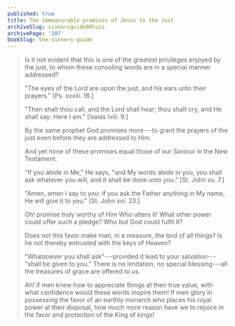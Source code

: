 ```yaml
---
published: true
title: The immeasurable promises of Jesus to the Just
archiveSlug: sinnersguide00luis
archivePage: '207'
bookSlug: the-sinners-guide
---
```


> Is it not evident that this is one of the greatest privileges enjoyed by the just, to whom these consoling words are in a special manner addressed?
>
> "The eyes of the Lord are upon the just, and his ears unto their prayers." [Ps. xxxiii. 16.]
>
> "Then shalt thou call, and the Lord shall hear; thou shalt cry, and He shall say: Here I am." [Isaias lviii. 9.]
>
> By the same prophet God promises more---to grant the prayers of the just even before they are addressed to Him.
>
> And yet none of these promises equal those of our Saviour in the New Testament.
>
> "If you abide in Me," He says, "and My words abide in you, you shall ask whatever you will, and it shall be done unto you." [St. John xv. 7.]
>
> "Amen, amen I say to you: if you ask the Father anything in My name, He will give it to you." [St. John xvi. 23.]
>
> Oh! promise truly worthy of Him Who utters it! What other power could offer such a pledge? Who but God could fulfil it?
>
> Does not this favor make man, in a measure, the lord of all things? Is he not thereby entrusted with the keys of Heaven?
>
> "Whatsoever you shall ask"---provided it lead to your salvation---"shall be given to you." There is no limitation, no special blessing---all the treasures of grace are offered to us.
>
> Ah! if men knew how to appreciate things at their true value, with what confidence would these words inspire them! If men glory in possessing the favor of an earthly monarch who places his royal power at their disposal, how much more reason have we to rejoice in the favor and protection of the King of kings!
